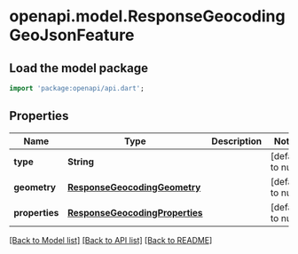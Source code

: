 # openapi.model.ResponseGeocodingGeoJsonFeature

## Load the model package
```dart
import 'package:openapi/api.dart';
```

## Properties
Name | Type | Description | Notes
------------ | ------------- | ------------- | -------------
**type** | **String** |  | [default to null]
**geometry** | [**ResponseGeocodingGeometry**](ResponseGeocodingGeometry.md) |  | [default to null]
**properties** | [**ResponseGeocodingProperties**](ResponseGeocodingProperties.md) |  | [default to null]

[[Back to Model list]](../README.md#documentation-for-models) [[Back to API list]](../README.md#documentation-for-api-endpoints) [[Back to README]](../README.md)


